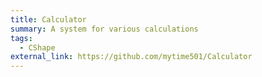 ```yaml
---
title: Calculator
summary: A system for various calculations
tags:
  - CShape
external_link: https://github.com/mytime501/Calculator
---
```

